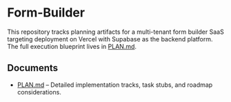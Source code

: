 # Form-Builder

This repository tracks planning artifacts for a multi-tenant form builder SaaS targeting deployment on Vercel with Supabase as the backend platform. The full execution blueprint lives in [PLAN.md](./PLAN.md).

## Documents
- [PLAN.md](./PLAN.md) – Detailed implementation tracks, task stubs, and roadmap considerations.
